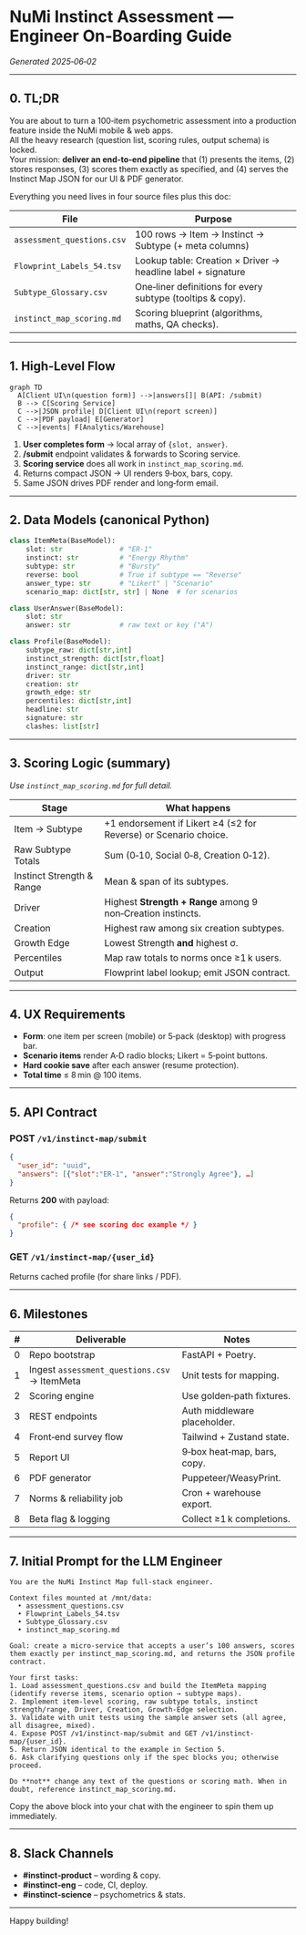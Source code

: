 
# NuMi Instinct Assessment — Engineer On‑Boarding Guide  
*Generated 2025‑06‑02*

---

## 0. TL;DR
You are about to turn a 100‑item psychometric assessment into a production feature inside the NuMi mobile & web apps.  
All the heavy research (question list, scoring rules, output schema) is locked.  
Your mission: **deliver an end‑to‑end pipeline** that (1) presents the items, (2) stores responses, (3) scores them exactly as specified, and (4) serves the Instinct Map JSON for our UI & PDF generator.

Everything you need lives in four source files plus this doc:

| File | Purpose |
|------|---------|
| `assessment_questions.csv` | 100 rows → Item → Instinct → Subtype (+ meta columns) |
| `Flowprint_Labels_54.tsv` | Lookup table: Creation × Driver → headline label + signature |
| `Subtype_Glossary.csv` | One‑liner definitions for every subtype (tooltips & copy). |
| `instinct_map_scoring.md` | Scoring blueprint (algorithms, maths, QA checks). |

---

## 1. High‑Level Flow

```mermaid
graph TD
  A[Client UI\n(question form)] -->|answers[]| B(API: /submit)
  B --> C[Scoring Service]
  C -->|JSON profile| D[Client UI\n(report screen)]
  C -->|PDF payload| E[Generator]
  C -->|events| F[Analytics/Warehouse]
```

1. **User completes form** → local array of `{slot, answer}`.  
2. **/submit** endpoint validates & forwards to Scoring service.  
3. **Scoring service** does all work in `instinct_map_scoring.md`.  
4. Returns compact JSON → UI renders 9‑box, bars, copy.  
5. Same JSON drives PDF render and long‑form email.

---

## 2. Data Models (canonical Python)

```python
class ItemMeta(BaseModel):
    slot: str              # "ER-1"
    instinct: str          # "Energy Rhythm"
    subtype: str           # "Bursty"
    reverse: bool          # True if subtype == "Reverse"
    answer_type: str       # "Likert" | "Scenario"
    scenario_map: dict[str, str] | None  # for scenarios

class UserAnswer(BaseModel):
    slot: str
    answer: str            # raw text or key ("A")

class Profile(BaseModel):
    subtype_raw: dict[str,int]
    instinct_strength: dict[str,float]
    instinct_range: dict[str,int]
    driver: str
    creation: str
    growth_edge: str
    percentiles: dict[str,int]
    headline: str
    signature: str
    clashes: list[str]
```

---

## 3. Scoring Logic (summary)

*Use `instinct_map_scoring.md` for full detail.*

| Stage | What happens |
|-------|--------------|
| Item → Subtype | +1 endorsement if Likert ≥4 (≤2 for Reverse) or Scenario choice. |
| Raw Subtype Totals | Sum (0‑10, Social 0‑8, Creation 0‑12). |
| Instinct Strength & Range | Mean & span of its subtypes. |
| Driver | Highest **Strength + Range** among 9 non‑Creation instincts. |
| Creation | Highest raw among six creation subtypes. |
| Growth Edge | Lowest Strength **and** highest σ. |
| Percentiles | Map raw totals to norms once ≥1 k users. |
| Output | Flowprint label lookup; emit JSON contract. |

---

## 4. UX Requirements

* **Form**: one item per screen (mobile) or 5‑pack (desktop) with progress bar.  
* **Scenario items** render A‑D radio blocks; Likert = 5‑point buttons.  
* **Hard cookie save** after each answer (resume protection).  
* **Total time** ≤ 8 min @ 100 items.

---

## 5. API Contract

### POST `/v1/instinct-map/submit`

```json
{
  "user_id": "uuid",
  "answers": [{"slot":"ER-1", "answer":"Strongly Agree"}, …]
}
```

Returns **200** with payload:

```json
{
  "profile": { /* see scoring doc example */ }
}
```

### GET `/v1/instinct-map/{user_id}`  
Returns cached profile (for share links / PDF).

---

## 6. Milestones

| # | Deliverable | Notes |
|---|-------------|-------|
| 0 | Repo bootstrap | FastAPI + Poetry. |
| 1 | Ingest `assessment_questions.csv` → ItemMeta | Unit tests for mapping. |
| 2 | Scoring engine | Use golden‑path fixtures. |
| 3 | REST endpoints | Auth middleware placeholder. |
| 4 | Front‑end survey flow | Tailwind + Zustand state. |
| 5 | Report UI | 9‑box heat‑map, bars, copy. |
| 6 | PDF generator | Puppeteer/WeasyPrint. |
| 7 | Norms & reliability job | Cron + warehouse export. |
| 8 | Beta flag & logging | Collect ≥1 k completions. |

---

## 7. Initial Prompt for the LLM Engineer

```prompt
You are the NuMi Instinct Map full‑stack engineer.

Context files mounted at /mnt/data:
  • assessment_questions.csv
  • Flowprint_Labels_54.tsv
  • Subtype_Glossary.csv
  • instinct_map_scoring.md

Goal: create a micro‑service that accepts a user’s 100 answers, scores them exactly per instinct_map_scoring.md, and returns the JSON profile contract.

Your first tasks:
1. Load assessment_questions.csv and build the ItemMeta mapping (identify reverse items, scenario option → subtype maps).
2. Implement item‑level scoring, raw subtype totals, instinct strength/range, Driver, Creation, Growth‑Edge selection.
3. Validate with unit tests using the sample answer sets (all agree, all disagree, mixed).
4. Expose POST /v1/instinct-map/submit and GET /v1/instinct-map/{user_id}.
5. Return JSON identical to the example in Section 5.
6. Ask clarifying questions only if the spec blocks you; otherwise proceed.

Do **not** change any text of the questions or scoring math. When in doubt, reference instinct_map_scoring.md.
```

Copy the above block into your chat with the engineer to spin them up immediately.

---

## 8. Slack Channels

* **#instinct‑product** – wording & copy.  
* **#instinct‑eng** – code, CI, deploy.  
* **#instinct‑science** – psychometrics & stats.

---

Happy building!  
